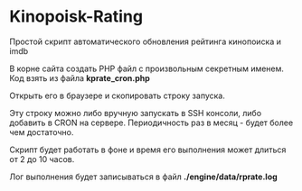# Kinopoisk-Rating
Простой скрипт автоматического обновления рейтинга кинопоиска и imdb

В корне сайта создать PHP файл с произвольным секретным именем. Код взять из файла **kprate_cron.php**

Открыть его в браузере и скопировать строку запуска.

Эту строку можно либо вручную запускать в SSH консоли, либо добавить в CRON на сервере. Периодичность раз в месяц - будет более чем достаточно.


Скрипт будет работать в фоне и время его выполнения может длиться от 2 до 10 часов.

Лог выполнения будет записываться в файл **./engine/data/rprate.log**
